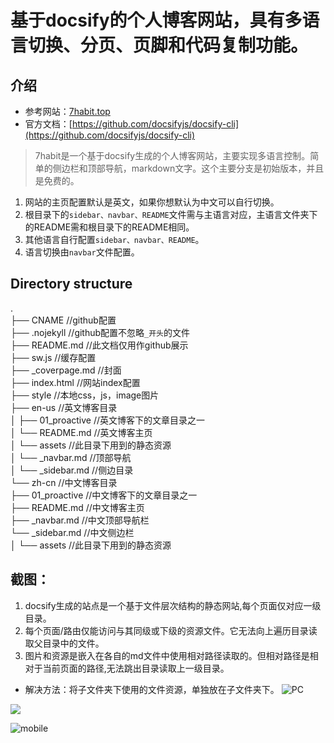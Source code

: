 # 基于docsify的个人博客网站，具有多语言切换、分页、页脚和代码复制功能。
## 介绍
- 参考网站：[7habit.top](https://7habit.top)
- 官方文档：[https://github.com/docsifyjs/docsify-cli](https://github.com/docsifyjs/docsify-cli)

>7habit是一个基于docsify生成的个人博客网站，主要实现多语言控制。简单的侧边栏和顶部导航，markdown文字。这个主要分支是初始版本，并且是免费的。
  1. 网站的主页配置默认是英文，如果你想默认为中文可以自行切换。
  2. 根目录下的`sidebar、navbar、README`文件需与主语言对应，主语言文件夹下的README需和根目录下的README相同。
  3. 其他语言自行配置`sidebar、navbar、README`。
  4. 语言切换由`navbar`文件配置。

## Directory structure
.  
├── CNAME                     //github配置  
├── .nojekyll                     //github配置不忽略`_开头`的文件  
├── README.md                 //此文档仅用作github展示  
├── sw.js                     //缓存配置  
├── _coverpage.md             //封面  
├── index.html                //网站index配置  
├── style                     //本地css，js，image图片  
├── en-us                     //英文博客目录  
│   ├── 01_proactive            //英文博客下的文章目录之一  
│   └── README.md               //英文博客主页  
│   └── assets               //此目录下用到的静态资源  
│   └── _navbar.md                //顶部导航  
│   └── _sidebar.md               //侧边目录    
└── zh-cn                     //中文博客目录  
    ├── 01_proactive            //中文博客下的文章目录之一  
    ├── README.md               //中文博客主页  
    ├── _navbar.md              //中文顶部导航栏  
    └── _sidebar.md             //中文侧边栏  
    │   └── assets               //此目录下用到的静态资源  




## 截图：
1. docsify生成的站点是一个基于文件层次结构的静态网站,每个页面仅对应一级目录。
2. 每个页面/路由仅能访问与其同级或下级的资源文件。它无法向上遍历目录读取父目录中的文件。
3. 图片和资源是嵌入在各自的md文件中使用相对路径读取的。但相对路径是相对于当前页面的路径,无法跳出目录读取上一级目录。
- 解决方法：将子文件夹下使用的文件资源，单独放在子文件夹下。
![PC](/assets/PC-index.png)

![](/assets/PC-blog.png)

![mobile](/assets/mobile-index-2.png)
